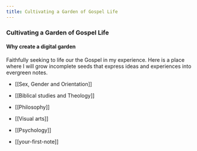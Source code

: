 ```yaml
---
title: Cultivating a Garden of Gospel Life
---
```


### Cultivating a Garden of Gospel Life
#### Why create a digital garden

Faithfully seeking to life our the Gospel in my experience. Here is a place where I will grow incomplete seeds that express ideas and experiences into evergreen notes.

- [[Sex, Gender and Orientation]]
- [[Biblical studies and Theology]]
- [[Philosophy]]
- [[Visual arts]]
- [[Psychology]]

- [[your-first-note]]

